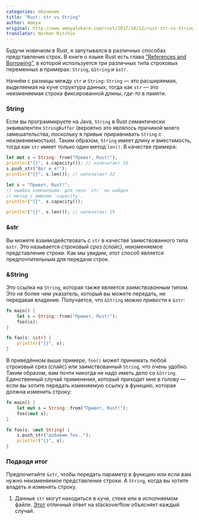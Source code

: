 ```yaml
---
categories: обучение
title: "Rust: str vs String"
author: Ameya
original: http://www.ameyalokare.com/rust/2017/10/12/rust-str-vs-String.html
translator: Norman Ritchie
---
```


Будучи новичком в Rust, я запутывался в различных способах представления строк.
В книге о языке Rust есть глава [“References and Borrowing”][ref], в которой
используется три различных типа строковых переменных в примерах: `String`, `&String` и `&str`.

[ref]: https://doc.rust-lang.org/book/second-edition/ch04-02-references-and-borrowing.html

Начнём с разницы между `str` и `String`: `String` — это расширяемая, выделяемая на куче структура данных, тогда как `str` — это неизменяемая строка фиксированной длины, *где-то* в памяти.

<!--cut-->

### String

Если вы программируете на Java, `String` в Rust семантически эквивалентен `StringBuffer` (вероятно это являлось причиной моего замешательства, поскольку я привык приравнивать `String` с неизменяемостью). Таким образом, `String` имеет длину *и* вместимость, тогда как `str` имеет только один метод `len()`. В качестве примера:

```rust
let mut s = String::from("Привет, Rust!");
println!("{}", s.capacity()); // напечатает 19
s.push_str("Вот и я!");
println!("{}", s.len()); // напечатает 32

let s = "Привет, Rust!";
// ошибка компиляции: для типа `str` не найден
// метод с именем `capacity`.
println!("{}", s.capacity());

println!("{}", s.len()); // напечатает 19
```

### &str

Вы можете взаимодействовать с `str` в качестве заимствованного типа `&str`. Это называется *строковый срез (слайс)*, неизменяемое представление строки. Как мы увидим, этот способ является предпочтительным для передачи строк.

### &String

Это ссылка на `String`, которая также является *заимствованным* типом. Это не более чем указатель, который вы можете передать, не передавая владение. Получается, что `&String` можно *привести* к `&str`:

```rust
fn main() {
    let s = String::from("Привет, Rust!");
    foo(&s);
}

fn foo(s: &str) {
    println!("{}", s);
}
```

В приведённом выше примере, `foo()` может принимать любой строковый срез (слайс) или заимствованный `String`, что очень удобно. Таким образом, вам почти никогда не надо иметь дело со `&String`. Единственный случай применения, который приходит мне в голову — если вы хотите передать изменяемую ссылку в функцию, которая должна изменить строку:

```rust
fn main() {
    let mut s = String::from("Привет, Rust!");
    foo(&mut s);
}

fn foo(s: &mut String) {
    s.push_str("добавим foo..");
    println!("{}", s);
}
```

### Подводя итог

Предпочитайте `&str`, чтобы передать параметр в функцию или если вам нужно неизменяемое представление строки. А `String`, когда вы хотите владеть и изменять строку.

1. Данные `str` могут находиться в куче, стеке или в исполняемом файле. [Этот][stack] отличный ответ на stackoverflow объясняет каждый случай.

[stack]: https://stackoverflow.com/questions/24158114/what-are-the-differences-between-rusts-string-and-str/24159933#24159933
